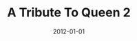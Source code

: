 ---
type: album
title: A Tribute To Queen 2
date: 2012-01-01
img: /images/albums/a-tribute-to-queen-2.jpg
permalink: /music/albums/:title/
discs:
  - tracks:
    - We Will Rock You (Fast)
    - Tie Your Mother Down
    - Under Pressure
    - title: "'39"
    - Fat Bottomed Girls
    - Don't Stop Me Now
    - Dear Friends
    - Seven Seas Of Rhye
    - title: Rock Medley
      subtitle: One Vision/Now I'm Here/Hammer To Fall
    - Crazy Little Thing Called Love
    - God Save The Queen
---